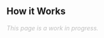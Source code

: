 ## How it Works
<span style="font-style: italic; color: silver;">This page is a work in progress.<span>
